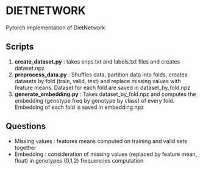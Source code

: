 # DIETNETWORK
Pytorch implementation of DietNetwork
## Scripts
1. **create_dataset.py** : takes snps.txt and labels.txt files and creates dataset.npz
2. **preprocess_data.py** : Shuffles data, partition data into folds, creates datasets by fold (train, valid, test) and replace missing values with feature means. Dataset for each fold are saved in dataset_by_fold.npz
3. **generate_embedding.py** : Takes dataset_by_fold.npz and computes the embedding (genotype freq by genotype by class) of every fold. Embedding of each fold is saved in embedding.npz
## Questions
- Missing values : features means computed on training and valid sets together
- Embedding : consideration of missing values (replaced by feature mean, float) in genotypes (0,1,2) frequencies computation
